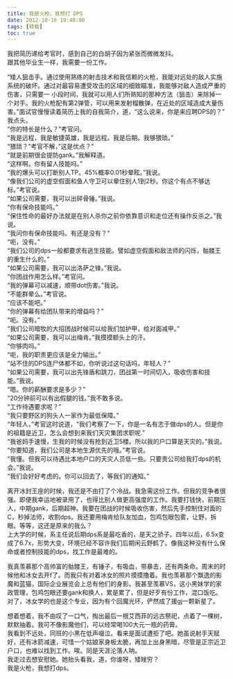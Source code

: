 ```yaml
---
title: 我是火枪，我想打 DPS
date: 2012-10-16 19:40:00
tags: [转载]
toc: true
---
```


我把简历递给考官时，感到自己的白胡子因为紧张而微微发抖。  
跟其他毕业生一样，我需要一份工作。

<!-- more -->

“矮人狙击手。通过使用熟练的射击技术和我信赖的火枪，我能对远处的敌人实施系统的破坏。通过对最容易遭受攻击的区域的细致瞄准，我能够对敌人造成严重的伤害，只需要一 小段时间，我就可以用人们所熟知的那种方法（狙击）来除掉一个对手。我的火枪配有第2弹管，可以用来发射榴散弹，在近处的区域造成大量伤害。”面试官慢慢读着简历上我的自我简介，道，“这么说来，你是来应聘DPS的？”  
我点头。  
“你的特长是什么？”考官问。  
“我是远程，我是敏捷英雄，我是远程。我是后期。我够猥琐。”  
“猥琐？”考官不解，”这是优点？”  
“就是前期很会提防gank。”我解释道。  
“这样啊。你有留人技能吗。”  
“我的爆头可以打断别人TP。45%概率0.01秒晕眩。”我说。  
“像我们公司的虚空假面和鱼人守卫可以晕住别人1到2秒。你这个有点不够达标。”考官说。  
“如果公司需要，我可以出碎骨锤。”我说。  
“你有保命技能吗。”  
“保住性命的最好办法就是在别人杀你之前你依靠意识和走位还有操作反杀之。”我说。  
“我问你有保命技能吗。有还是没有？”  
“呃，没有。”  
“我们公司的dps一般都要求有逃生技能。譬如虚空假面和敌法师的闪烁，骷髅王的重生什么的。”  
“如果公司需要，我可以出洛萨之锋。”我说。  
“你团战作用怎么样。”考官问。  
“我的弹幕可以减速，顺带dot伤害。”我说。  
“不能群晕么。”考官说。  
“应该不能吧。”  
“你的弹幕有给团队带来的增益吗？”  
“呃。没有。”  
“我们公司暗牧的大招团战时候可以给我们加护甲，给对面减甲。”  
“如果公司需要，我可以出梅肯。”我摸摸额头上的汗。  
“你够肉吗。”  
“呃，我的职责更应该是全力输出。”  
“站不住的DPS连尸体都不如，你听说过这句话吗，年轻人？”  
“如果公司需要，我可以出先锋盾和跳刀，团战第一时间切入，吸收伤害和技能。”我说。  
“嗯。你的薪酬要求是多少？”  
“20分钟前可以有出假腿的钱。”我不敢多说。  
“工作待遇要求呢？”  
“我只要野区的狗头人一家作为最低保障。”  
“年轻人，”考官这时说道，“我们考察了一下，你是一名有志于做dps的人。但是你的祖籍是近卫，怎么会想到来我们天灾集团求职呢.”  
“我爸妈手速慢，生我的时候没有抢到近卫5楼。所以我的户口算是天灾的。”我说。  
“你要知道，我们公司是本地生源优先的哦。”考官说。  
“我懂。但我可以待遇比本地户口的天灾人员低一些。只要贵公司给我打dps的机会。”我说。  
“我们会好好考虑的。你可以回去了，等我们的通知。”

离开冰封王座的时候，我还是不由打了个冷战。我急需这份工作。但我的竞争者很强。即便我幸运地被录用了，也得比别人做更高强度的工作。我要打钱快，前期压人，中期gank，后期超神。我要在团战的时候吸收伤害，然后先手控制住对面的C，秒掉法师，收割dps。我还要用梅肯给队友加血，包鸡包眼包雾，让野，拆眼。等等，这还是原来的我么？  
上大学的时候，系主任说后期dps系是最吃香的，是天之骄子。四年以后，6.5x变成了6.7x，形势大变，环境已经不容许我们后期闲云野鹤了。像我这种没有什么保命或者控制技能的dps，找工作是最难的。

我真羡慕那个高帅富的骷髅王，有锤子，有吸血，带暴击，还有两条命。周末的时候他和冰女去开f了。而我只有对着冰女的照片摸摸撸着。我也羡慕那个飘逸的影魔和蓝猫，国际企业展览会上总有他们的身影。我甚至羡慕VS，这小黑妹学的家政管理，包鸡包眼还要gank和换人，累是累了，但是好歹有份工作，混口饭吃。对了，冰女学的也是这个专业，因为有个回魔光环，俨然成了援gj一颗新星了。

想着想着，我不由叹了一口气，掏出最后一根艾西菲的远古祭祀，点着了一棵树，默默抽着。我可不像影魔他们，可以经常喝100大元一瓶的药膏。  
我看到不远处，同班的小黑在低声啜泣。看来是面试遭拒了吧。她虽说射手天赋好，还有冰箭减速，可惜一个姑娘家身板太脆，再加上出身黑暗，尽管是正宗近卫户口，也难以找到工作。唉。同是天涯沦落人呐。  
我走过去想安慰她。她抬头看我，道，你谁呀，矮矬穷？  
我是火枪，我想打dps。